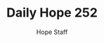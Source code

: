 ---
image: /assets/img/daily-hope-default-artwork.png
title: Daily Hope 252
number: 252
categories:
  - Daily Hope
author: Hope Staff
notes: Daily Hope 252
embed: >-
  <iframe style="border-radius:12px" src="https://open.spotify.com/embed/episode/43UzcFXS3SK0IVbVWY1oPE?utm_source=generator" width="100%" height="352" frameBorder="0" allowfullscreen="" allow="autoplay; clipboard-write; encrypted-media; fullscreen; picture-in-picture" loading="lazy"></iframe>
---